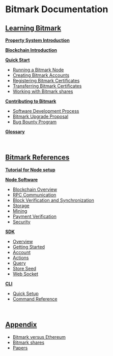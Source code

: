 
# Bitmark Documentation

## [Learning Bitmark](/pages/learning-bitmark/README.md)

**[Property System Introduction](/pages/learning-bitmark/problem-we-are-trying-to-solve.md)**

**[Blockchain Introduction](/pages/learning-bitmark/bitmark-blockchain.md)**

**[Quick Start](/pages/learning-bitmark/quick-start/README.md)**
* [Running a Bitmark Node](/pages/learning-bitmark/quick-start/simple-solution-for-node-setup.md)
* [Creating Bitmark Accounts](/pages/learning-bitmark/quick-start/working-with-bitmarks/creating-bitmark-account.md)
* [Registering Bitmark Certificates](/pages/learning-bitmark/quick-start/working-with-bitmarks/issuing-bitmarks.md)
* [Transferring Bitmark Certificates](/pages/learning-bitmark/quick-start/working-with-bitmarks/transferring-bitmarks.md)
* [Working with Bitmark shares](/pages/learning-bitmark/quick-start/working-with-bitmarks/using-bitmark-shares.md)

**[Contributing to Bitmark](/pages/learning-bitmark/contributing-to-bitmark/README.md)**
* [Software Development Process](bitmark-software-development-process.md)
* [Bitmark Upgrade Proposal](/pages/learning-bitmark/contributing-to-bitmark/bup.md)
* [Bug Bounty Program](/pages/learning-bitmark/contributing-to-bitmark/bug-bounty-program.md)

**[Glossary](/pages/learning-bitmark/bitmark-terms-and-glossary.md)**

<br>

## [Bitmark References](/pages/bitmark-references/README.md#bitmark-references)

**[Tutorial for Node setup](/pages/bitmark-references/node-setup/bitmark-node-setup.md)**

**[Node Software](/pages/bitmark-references/bitmark-node-software/README.md)**
* [Blockchain Overview](/pages/bitmark-references/bitmark-node-software/bitmark-blockchain-technical-overview.md)
* [RPC Communication](/pages/bitmark-references/rpc-communication/README.md)
* [Block Verification and Synchronization](/pages/bitmark-references/bitmark-node-software/block-verification-and-synchronization.md)
* [Storage](/pages/bitmark-references/bitmark-node-software/node-modules.md)
* [Mining](/pages/bitmark-references/bitmark-node-software/mining.md)
* [Payment Verification](/pages/bitmark-references/bitmark-node-software/payment-verification.md)
* [Security](/pages/bitmark-references/bitmark-node-software/security.md)

**[SDK](/pages/bitmark-references/bitmark-sdk/README.md)**
* [Overview](/pages/bitmark-references/bitmark-sdk/bitmark-sdk-document.md)
* [Getting Started](/pages/bitmark-references/bitmark-sdk/bitmark-sdk-document.md)
* [Account](/pages/bitmark-references/bitmark-sdk/account.md)
* [Actions](/pages/bitmark-references/bitmark-sdk/action.md)
* [Query](/pages/bitmark-references/bitmark-sdk/query.md)
* [Store Seed](/pages/bitmark-references/bitmark-sdk/store-seed.md)
* [Web Socket](/pages/bitmark-references/bitmark-sdk/websocket.md)

**[CLI](/pages/bitmark-references/bitmark-cli/README.md)**
* [Quick Setup](/pages/bitmark-references/bitmark-cli/quick-setup.md)
* [Command Reference](/pages/bitmark-references/bitmark-cli/bitmark-cli.md)

<br>

## [Appendix](/pages/bitmark-appendix/README.md#bitmark-appendix)

* [Bitmark versus Ethereum](/pages/bitmark-appendix/bitmark-eth-comparison.md)
* [Bitmark shares](/pages/bitmark-appendix/bitmark-shares.md)
* [Papers](/pages/bitmark-appendix/bitmark-papers.md)
